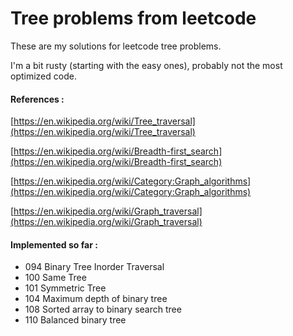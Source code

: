 # Tree problems from leetcode

These are my solutions for leetcode tree problems.

I'm a bit rusty (starting with the easy ones), probably not the most optimized code.

#### References :
[https://en.wikipedia.org/wiki/Tree_traversal](https://en.wikipedia.org/wiki/Tree_traversal)

[https://en.wikipedia.org/wiki/Breadth-first_search](https://en.wikipedia.org/wiki/Breadth-first_search)

[https://en.wikipedia.org/wiki/Category:Graph_algorithms](https://en.wikipedia.org/wiki/Category:Graph_algorithms)

[https://en.wikipedia.org/wiki/Graph_traversal](https://en.wikipedia.org/wiki/Graph_traversal)

#### Implemented so far :


- 094 Binary Tree Inorder Traversal
- 100 Same Tree
- 101 Symmetric Tree
- 104 Maximum depth of binary tree
- 108 Sorted array to binary search tree
- 110 Balanced binary tree